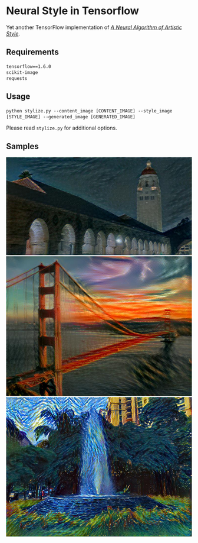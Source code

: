 # Neural Style in Tensorflow

Yet another TensorFlow implementation of [*A Neural Algorithm of Artistic Style*](https://arxiv.org/pdf/1508.06576.pdf).

## Requirements
```
tensorflow==1.6.0
scikit-image
requests
```
## Usage
```
python stylize.py --content_image [CONTENT_IMAGE] --style_image [STYLE_IMAGE] --generated_image [GENERATED_IMAGE]
```
Please read `stylize.py` for additional options.
## Samples
![hoover-sn](images/hoover-sn.jpg "hoover-tower X seated-nude")
![gate-scream](images/gate-scream.jpg "golden-gate X scream")
![fountaun-night](images/fountain-night.jpg "fountain X starry-night")
